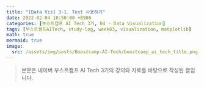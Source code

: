 ```yaml
---
title: "[Data Viz] 3-1. Text 사용하기"
date: 2022-02-04 18:50:00 +0900
categories: [부스트캠프 AI Tech 3기, 04 - Data Visualization]
tags: [부스트캠프AITech, study-log, week03, visualization, matplotlib]     # TAG names should always be lowercase
math: true
mermaid: true
image: 
  src: /assets/img/posts/Boostcamp-AI-Tech/boostcamp_ai_tech_title.png
---
```

> 본문은 네이버 부스트캠프 AI Tech 3기의 강의와 자료를 바탕으로 작성된 글입니다.

<br>

